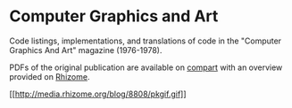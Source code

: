 # Computer Graphics and Art

Code listings, implementations, and translations of code in the "Computer Graphics And Art" magazine (1976-1978).

PDFs of the original publication are available on [compart](dada.compart-bremen.de/search_all/Computer%20Graphics%20and%20Art) with an overview provided on [Rhizome](http://rhizome.org/editorial/2012/sep/25/prosthetic-knowledge-picks-computer-graphics-art-1/).

[[http://media.rhizome.org/blog/8808/pkgif.gif]]